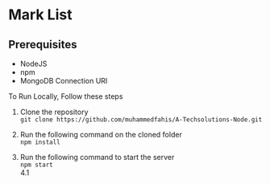 # Mark List
## Prerequisites <br />
* NodeJS
* npm
* MongoDB Connection URI

To Run Locally, Follow these steps
1. Clone the repository \
```git clone https://github.com/muhammedfahis/A-Techsolutions-Node.git```
2.  Run the following command on the cloned folder \
```npm install```

3. Run the following command to start the server \
```npm start``` \
4.1



